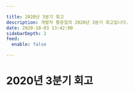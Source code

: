 ```yaml
---

title: 2020년 3분기 회고
description: 개발자 황준일의 2020년 3분기 회고입니다.
date: 2020-10-03 13:42:00
sidebarDepth: 2
feed:
  enable: false

---
```


# 2020년 3분기 회고